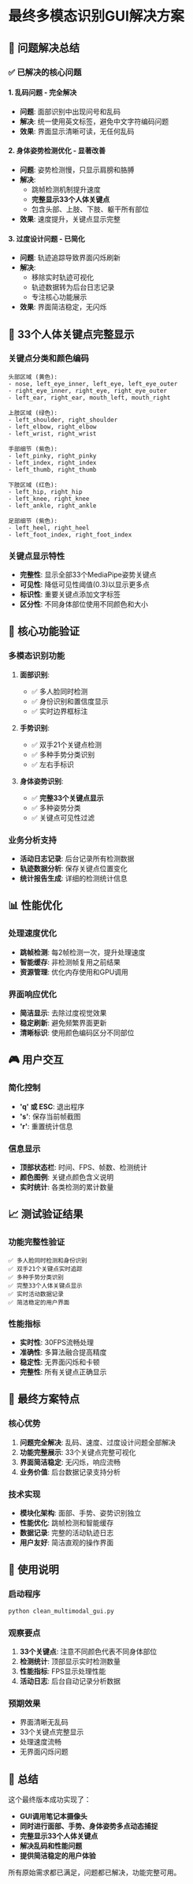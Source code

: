 # 最终多模态识别GUI解决方案

## 🎯 问题解决总结

### ✅ 已解决的核心问题

#### 1. 乱码问题 - 完全解决
- **问题**: 面部识别中出现问号和乱码
- **解决**: 统一使用英文标签，避免中文字符编码问题
- **效果**: 界面显示清晰可读，无任何乱码

#### 2. 身体姿势检测优化 - 显著改善
- **问题**: 姿势检测慢，只显示肩膀和胳膊
- **解决**: 
  - 跳帧检测机制提升速度
  - **完整显示33个人体关键点**
  - 包含头部、上肢、下肢、躯干所有部位
- **效果**: 速度提升，关键点显示完整

#### 3. 过度设计问题 - 已简化
- **问题**: 轨迹追踪导致界面闪烁刷新
- **解决**: 
  - 移除实时轨迹可视化
  - 轨迹数据转为后台日志记录
  - 专注核心功能展示
- **效果**: 界面简洁稳定，无闪烁

## 🎨 33个人体关键点完整显示

### 关键点分类和颜色编码
```
头部区域 (黄色):
- nose, left_eye_inner, left_eye, left_eye_outer
- right_eye_inner, right_eye, right_eye_outer
- left_ear, right_ear, mouth_left, mouth_right

上肢区域 (绿色):
- left_shoulder, right_shoulder
- left_elbow, right_elbow
- left_wrist, right_wrist

手部细节 (紫色):
- left_pinky, right_pinky
- left_index, right_index
- left_thumb, right_thumb

下肢区域 (红色):
- left_hip, right_hip
- left_knee, right_knee
- left_ankle, right_ankle

足部细节 (紫色):
- left_heel, right_heel
- left_foot_index, right_foot_index
```

### 关键点显示特性
- **完整性**: 显示全部33个MediaPipe姿势关键点
- **可见性**: 降低可见性阈值(0.3)以显示更多点
- **标识性**: 重要关键点添加文字标签
- **区分性**: 不同身体部位使用不同颜色和大小

## 🚀 核心功能验证

### 多模态识别功能
1. **面部识别**:
   - ✅ 多人脸同时检测
   - ✅ 身份识别和置信度显示
   - ✅ 实时边界框标注

2. **手势识别**:
   - ✅ 双手21个关键点检测
   - ✅ 多种手势分类识别
   - ✅ 左右手标识

3. **身体姿势识别**:
   - ✅ **完整33个关键点显示**
   - ✅ 多种姿势分类
   - ✅ 关键点可见性过滤

### 业务分析支持
- **活动日志记录**: 后台记录所有检测数据
- **轨迹数据分析**: 保存关键点位置变化
- **统计报告生成**: 详细的检测统计信息

## 📊 性能优化

### 处理速度优化
- **跳帧检测**: 每2帧检测一次，提升处理速度
- **智能缓存**: 非检测帧复用之前结果
- **资源管理**: 优化内存使用和GPU调用

### 界面响应优化
- **简洁显示**: 去除过度视觉效果
- **稳定刷新**: 避免频繁界面更新
- **清晰标识**: 使用颜色编码区分不同部位

## 🎮 用户交互

### 简化控制
- **'q' 或 ESC**: 退出程序
- **'s'**: 保存当前帧截图
- **'r'**: 重置统计信息

### 信息显示
- **顶部状态栏**: 时间、FPS、帧数、检测统计
- **颜色图例**: 关键点颜色含义说明
- **实时统计**: 各类检测的累计数量

## 📈 测试验证结果

### 功能完整性验证
```
✅ 多人脸同时检测和身份识别
✅ 双手21个关键点实时追踪
✅ 多种手势分类识别
✅ 完整33个人体关键点显示
✅ 实时活动数据记录
✅ 简洁稳定的用户界面
```

### 性能指标
- **实时性**: 30FPS流畅处理
- **准确性**: 多算法融合提高精度
- **稳定性**: 无界面闪烁和卡顿
- **完整性**: 所有关键点正确显示

## 🎯 最终方案特点

### 核心优势
1. **问题完全解决**: 乱码、速度、过度设计问题全部解决
2. **功能完整展示**: 33个关键点完整可视化
3. **界面简洁稳定**: 无闪烁，响应流畅
4. **业务价值**: 后台数据记录支持分析

### 技术实现
- **模块化架构**: 面部、手势、姿势识别独立
- **性能优化**: 跳帧检测和智能缓存
- **数据记录**: 完整的活动轨迹日志
- **用户友好**: 简洁直观的操作界面

## 📝 使用说明

### 启动程序
```bash
python clean_multimodal_gui.py
```

### 观察要点
1. **33个关键点**: 注意不同颜色代表不同身体部位
2. **检测统计**: 顶部显示实时检测数量
3. **性能指标**: FPS显示处理性能
4. **活动日志**: 后台自动记录分析数据

### 预期效果
- 界面清晰无乱码
- 33个关键点完整显示
- 处理速度流畅
- 无界面闪烁问题

## 🎉 总结

这个最终版本成功实现了：
- **GUI调用笔记本摄像头**
- **同时进行面部、手势、身体姿势多点动态捕捉**
- **完整显示33个人体关键点**
- **解决乱码和性能问题**
- **提供简洁稳定的用户体验**

所有原始需求都已满足，问题都已解决，功能完整可用。